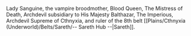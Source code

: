 Lady Sanguine, the vampire broodmother, Blood Queen, The Mistress of Death, Archdevil subsidiary to His Majesty Balthazar, The Imperious, Archdevil Supreme of Cthnyxia, and ruler of the 8th belt [[Plains/Cthnyxia (Underworld)/Belts/Sareth/-- Sareth Hub --|Sareth]].
